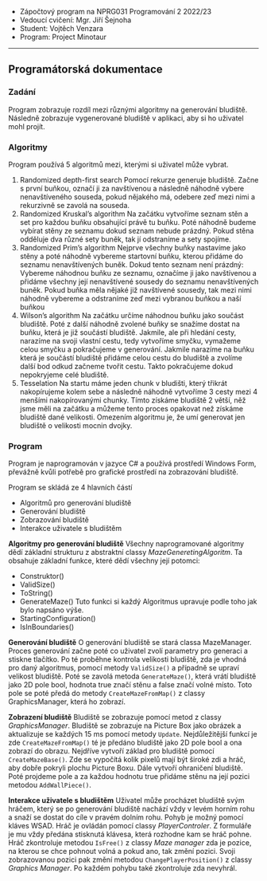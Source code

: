 - Zápočtový program na NPRG031 Programování 2 2022/23
- Vedoucí cvičení: Mgr. Jiří Šejnoha
- Student: Vojtěch Venzara
- Program: Project Minotaur
---

## Programátorská dokumentace

### Zadání
Program zobrazuje rozdíl mezi různými algoritmy na generování bludiště. Následně zobrazuje vygenerované bludiště v aplikaci, aby si ho uživatel mohl projít.

### Algoritmy 
Program používá 5 algoritmů mezi, kterými si uživatel může vybrat.

1. Randomized depth-first search
	  Pomocí rekurze generuje bludiště. Začne s první buňkou, označí ji za navštívenou a následně náhodně vybere nenavštíveného souseda, pokud nějakého má, odebere zeď mezi nimi a rekurzivně se zavolá na souseda. 
2. Randomized Kruskal’s algorithm
	  Na začátku vytvoříme seznam stěn a set pro každou buňku obsahující právě tu buňku.
	  Poté náhodně budeme vybírat stěny ze seznamu dokud seznam nebude prázdný.
	  Pokud stěna odděluje dva různé sety buněk, tak jí odstraníme a sety spojíme.	  
3. Randomized Prim’s algorithm
	  Nejprve všechny buňky nastavíme jako stěny a poté náhodně vybereme startovní buňku, kterou přidáme do seznamu nenavštívených buněk. 
	  Dokud tento seznam není prázdný:
	  Vybereme náhodnou buňku ze seznamu, označíme ji jako navštívenou a přidáme všechny její nenavštívené sousedy do seznamu nenavštívených buněk. Pokud buňka měla nějaké již navštívené sousedy, tak mezi nimi náhodně vybereme a odstraníme zeď mezi vybranou buňkou a naší buňkou
4. Wilson’s algorithm
	  Na začátku určíme náhodnou buňku jako součást bludiště. Poté z další náhodně zvolené buňky se snažíme dostat na buňku, která je již součástí bludiště. Jakmile, ale při hledání cesty, narazíme na svoji vlastní cestu, tedy vytvoříme smyčku, vymažeme celou smyčku a pokračujeme v generování. Jakmile narazíme na buňku která je součástí bludiště přidáme celou cestu do bludiště a zvolíme další bod odkud začneme tvořit cestu. Takto pokračujeme dokud nepokryjeme celé bludiště. 
5. Tesselation
	  Na startu máme jeden chunk v bludišti, který třikrát nakopírujeme kolem sebe a následně náhodně vytvoříme 3 cesty mezi 4 menšími nakopírovanými chunky. Tímto získáme bludiště 2 větší, něž jsme měli na začátku a můžeme tento proces opakovat než získáme bludiště dané velikosti.
	  Omezením algoritmu je, že umí generovat jen bludiště o velikosti mocnin dvojky.


### Program

Program je naprogramován v jazyce C# a používá prostředí Windows Form, převážně kvůli potřebě pro grafické prostředí na zobrazování bludiště.

Program se skládá ze 4 hlavních částí
- Algoritmů pro generování bludiště
- Generování bludiště
- Zobrazování bludiště
- Interakce uživatele s bludištěm

**Algoritmy pro generování bludiště**
Všechny naprogramované algoritmy dědí základní strukturu z abstraktní classy *MazeGeneretingAlgoritm*.
Ta obsahuje základní funkce, které dědí všechny její potomci:
- Construktor()
- ValidSize()
- ToString()
- GenerateMaze()
	 Tuto funkci si každý Algoritmus upravuje podle toho jak bylo napsáno výše.
- StartingConfiguration()
- IsInBoundaries()

**Generování bludiště**
O generování bludiště se stará classa MazeManager. Proces generování začne poté co uživatel zvolí parametry pro generaci a stiskne tlačítko.  Po té proběhne kontrola velikosti bludiště, zda je vhodná pro daný algoritmus, pomocí metody `ValidSize()` a případně se upraví velikost bludiště. Poté se zavolá metoda `GenerateMaze()`, která vrátí bludiště jako 2D pole bool, hodnota true značí stěnu a false značí volné místo. Toto pole se poté předá do metody `CreateMazeFromMap()` z classy GraphicsManager, která ho zobrazí.

**Zobrazení bludiště**
Bludiště se zobrazuje pomocí metod z classy *GraphicsManager*. Bludiště se zobrazuje na Picture Box jako obrázek a aktualizuje se každých 15 ms pomocí metody `Update`.  Nejdůležitější funkcí je zde `CreateMazeFromMap()` té je předáno bludiště jako 2D pole bool a ona zobrazí do obrazu.
Nejdříve vytvoří základ pro bludiště pomocí `CreateMazeBase()`. Zde se vypočítá kolik pixelů mají být široké zdi a hráč, aby dobře pokryli plochu Picture Boxu. Dále vytvoří ohraničení bludiště. Poté projdeme pole a za každou hodnotu true přidáme stěnu na její pozici metodou `AddWallPiece()`.

**Interakce uživatele s bludištěm**
Uživatel může procházet bludiště svým hráčem, který se po generování bludiště nachází vždy v levém horním rohu a snaží se dostat do cíle v pravém dolním rohu. Pohyb je možný pomocí kláves WSAD. 
Hráč je ovládán pomocí classy *PlayerControler*. Z formuláře je mu vždy předána stisknutá klávesa, která rozhodne kam se hráč pohne. Hráč zkontroluje metodou `IsFree()` z classy *Maze manager* zda je pozice, na kterou se chce pohnout volná a pokud ano, tak změní pozici. Svoji zobrazovanou pozici pak změní metodou `ChangePlayerPosition()` z classy *Graphics Manager*. Po každém pohybu také zkontroluje zda nevyhrál.




